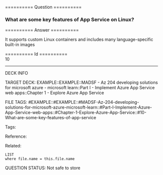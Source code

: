 ========== Question ==========  

### What are some key features of App Service on Linux?  

========== Answer ==========  

It supports custom Linux containers and includes many language-specific built-in
images

========== Id ==========  
10

---

DECK INFO

TARGET DECK: EXAMPLE::EXAMPLE::MADSF - Az 204 developing solutions for microsoft azure - microsoft learn::Part I - Implement Azure App Service web apps::Chapter 1 - Explore Azure App Service

FILE TAGS: #EXAMPLE::#EXAMPLE::#MADSF-Az-204-developing-solutions-for-microsoft-azure-microsoft-learn::#Part-I-Implement-Azure-App-Service-web-apps::#Chapter-1-Explore-Azure-App-Service::#10-What-are-some-key-features-of-app-service

Tags:

Reference:

Related:

```dataview
LIST
where file.name = this.file.name
```

QUESTION STATUS: Not safe to store

